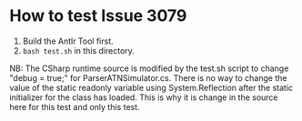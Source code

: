 # How to test Issue 3079

1) Build the Antlr Tool first.
2) `bash test.sh` in this directory.

NB: The CSharp runtime source is modified by the test.sh script to
change "debug = true;" for ParserATNSimulator.cs. There is no way to
change the value of the static readonly variable using System.Reflection
after the static initializer for the class has loaded. This is why
it is change in the source here for this test and only this test.
